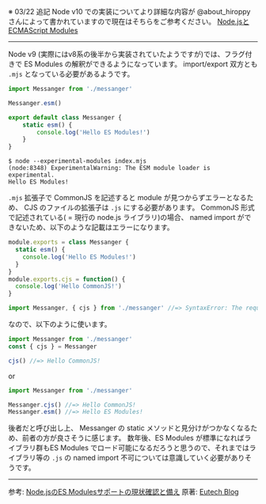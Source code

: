 ※ 03/22 追記
Node v10 での実装についてより詳細な内容が @about_hiroppy さんによって書かれていますので現在はそちらをご参考ください。
[Node.jsとECMAScript Modules](http://blog.hiroppy.me/entry/nodejs-esm)

---

Node v9 (実際にはv8系の後半から実装されていたようですが)では、フラグ付きで ES Modules の解釈ができるようになっています。
import/export 双方とも `.mjs` となっている必要があるようです。

```js:index.mjs
import Messanger from './messanger'

Messanger.esm()
```

```js:messanger.mjs
export default class Messanger {
    static esm() {
        console.log('Hello ES Modules!')
    }
}
```

```shell
$ node --experimental-modules index.mjs
(node:8348) ExperimentalWarning: The ESM module loader is experimental.
Hello ES Modules!
```

`.mjs` 拡張子で CommonJS を記述すると module が見つからずエラーとなるため、 CJS のファイルの拡張子は `.js` にする必要があります。
CommonJS 形式で記述されている( = 現行の node.js ライブラリ)の場合、 named import ができないため、以下のような記載はエラーになります。

```js:messanger.js
module.exports = class Messanger {
  static esm() {
    console.log('Hello ES Modules!')
  }
}
module.exports.cjs = function() {
  console.log('Hello CommonJS!')
}
```

```js:index.mjs
import Messanger, { cjs } from './messanger' //=> SyntaxError: The requested module does not provide an export named 'cjs'
```

なので、以下のように使います。

```js:index.mjs
import Messanger from './messanger'
const { cjs } = Messanger

cjs() //=> Hello CommonJS!
```

or

```js:index.mjs
import Messanger from './messanger'

Messanger.cjs() //=> Hello CommonJS!
Messanger.esm() //=> Hello ES Modules!
```

後者だと呼び出し上、 Messanger の static メソッドと見分けがつかなくなるため、前者の方が良さそうに感じます。
数年後、ES Modules が標準になればライブラリ群もES Modules でロード可能になるだろうと思うので、それまではライブラリ等の `.js` の named import 不可については意識していく必要がありそうです。

---

参考: [Node.jsのES Modulesサポートの現状確認と備え](http://teppeis.hatenablog.com/entry/2017/08/es-modules-in-nodejs)
原著: [Eutech Blog](https://blog.euxn.me/entry/2017-11-09_using-esmodules-in-pure-nodejs/)
